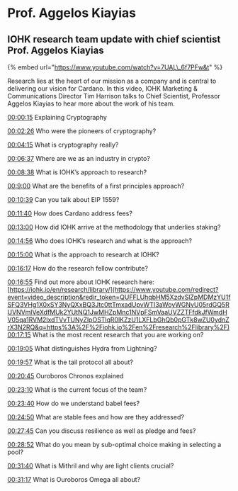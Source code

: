 # Prof. Aggelos Kiayias

## IOHK research team update with chief scientist Prof. Aggelos Kiayias

{% embed url="https://www.youtube.com/watch?v=7UAL\_6f7PFw&t" %}

Research lies at the heart of our mission as a company and is central to delivering our vision for Cardano. In this video, IOHK Marketing & Communications Director Tim Harrison talks to Chief Scientist, Professor Aggelos Kiayias to hear more about the work of his team. 

[00:00:15](https://www.youtube.com/watch?v=7UAL_6f7PFw&t=15s) Explaining Cryptography

 [00:02:26](https://www.youtube.com/watch?v=7UAL_6f7PFw&t=146s) Who were the pioneers of cryptography?

 [00:04:15](https://www.youtube.com/watch?v=7UAL_6f7PFw&t=255s) What is cryptography really?

 [00:06:37](https://www.youtube.com/watch?v=7UAL_6f7PFw&t=397s) Where are we as an industry in crypto?

 [00:08:38](https://www.youtube.com/watch?v=7UAL_6f7PFw&t=518s) What is IOHK’s approach to research?

 [00:9:00](https://www.youtube.com/watch?v=7UAL_6f7PFw&t=540s) What are the benefits of a first principles approach?

 [00:10:39](https://www.youtube.com/watch?v=7UAL_6f7PFw&t=639s) Can you talk about EIP 1559?

 [00:11:40](https://www.youtube.com/watch?v=7UAL_6f7PFw&t=700s) How does Cardano address fees?

 [00:13:00](https://www.youtube.com/watch?v=7UAL_6f7PFw&t=780s) How did IOHK arrive at the methodology that underlies staking?

 [00:14:56](https://www.youtube.com/watch?v=7UAL_6f7PFw&t=896s) Who does IOHK’s research and what is the approach?

 [00:15:00](https://www.youtube.com/watch?v=7UAL_6f7PFw&t=900s) What is the approach to research at IOHK?

 [00:16:17](https://www.youtube.com/watch?v=7UAL_6f7PFw&t=977s) How do the research fellow contribute?

[00:16:55](https://www.youtube.com/watch?v=7UAL_6f7PFw&t=1015s) Find out more about IOHK research here: [https://iohk.io/en/research/library/](https://www.youtube.com/redirect?event=video_description&redir_token=QUFFLUhqbHM5XzdvSlZpMDMzYU1fSFQ3VHg1X0xSY3NyQXxBQ3Jtc0ttTmxadUpvWTI3aWoyWGNvU05rdGQ5RUVNVmlVeXdfMUk2YUtNQ1JwMHZpMnc1NVpFSmVaaUVZZTFfdkJfWmdHV05qa1RVM2lxdTVvTUNyZlpOSTlqR0lKZzU1LXFLbGhQb0pGTk8wZU0ydnZrX3N2RQ&q=https%3A%2F%2Fiohk.io%2Fen%2Fresearch%2Flibrary%2F) [00:17:15](https://www.youtube.com/watch?v=7UAL_6f7PFw&t=1035s) What is the most recent research that you are working on?

 [00:19:05](https://www.youtube.com/watch?v=7UAL_6f7PFw&t=1145s) What distinguishes Hydra from Lightning?

 [00:19:57](https://www.youtube.com/watch?v=7UAL_6f7PFw&t=1197s) What is the tail protocol all about?

 [00:20:45](https://www.youtube.com/watch?v=7UAL_6f7PFw&t=1245s) Ouroboros Chronos explained

 [00:23:10](https://www.youtube.com/watch?v=7UAL_6f7PFw&t=1390s) What is the current focus of the team?

 [00:23:40](https://www.youtube.com/watch?v=7UAL_6f7PFw&t=1420s) How do we understand babel fees?

 [00:24:50](https://www.youtube.com/watch?v=7UAL_6f7PFw&t=1490s) What are stable fees and how are they addressed?

 [00:27:45](https://www.youtube.com/watch?v=7UAL_6f7PFw&t=1665s) Can you discuss resilience as well as pledge and fees?

 [00:28:52](https://www.youtube.com/watch?v=7UAL_6f7PFw&t=1732s) What do you mean by sub-optimal choice making in selecting a pool?

 [00:31:40](https://www.youtube.com/watch?v=7UAL_6f7PFw&t=1900s) What is Mithril and why are light clients crucial?

 [00:31:17](https://www.youtube.com/watch?v=7UAL_6f7PFw&t=1877s) What is Ouroboros Omega all about?



